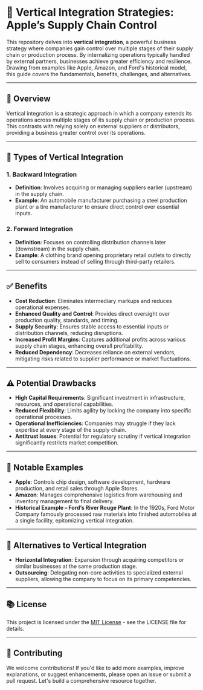 # 🔗 Vertical Integration Strategies: Apple’s Supply Chain Control

This repository delves into **vertical integration**, a powerful business strategy where companies gain control over multiple stages of their supply chain or production process. By internalizing operations typically handled by external partners, businesses achieve greater efficiency and resilience. Drawing from examples like Apple, Amazon, and Ford's historical model, this guide covers the fundamentals, benefits, challenges, and alternatives.

---

## 🧠 Overview

Vertical integration is a strategic approach in which a company extends its operations across multiple stages of its supply chain or production process. This contrasts with relying solely on external suppliers or distributors, providing a business greater control over its operations.

---

## 🔁 Types of Vertical Integration

### 1. Backward Integration
- **Definition**: Involves acquiring or managing suppliers earlier (upstream) in the supply chain.
- **Example**: An automobile manufacturer purchasing a steel production plant or a tire manufacturer to ensure direct control over essential inputs.

### 2. Forward Integration
- **Definition**: Focuses on controlling distribution channels later (downstream) in the supply chain.
- **Example**: A clothing brand opening proprietary retail outlets to directly sell to consumers instead of selling through third-party retailers.

---

## ✅ Benefits

- **Cost Reduction**: Eliminates intermediary markups and reduces operational expenses.
- **Enhanced Quality and Control**: Provides direct oversight over production quality, standards, and timing.
- **Supply Security**: Ensures stable access to essential inputs or distribution channels, reducing disruptions.
- **Increased Profit Margins**: Captures additional profits across various supply chain stages, enhancing overall profitability.
- **Reduced Dependency**: Decreases reliance on external vendors, mitigating risks related to supplier performance or market fluctuations.

---

## ⚠️ Potential Drawbacks

- **High Capital Requirements**: Significant investment in infrastructure, resources, and operational capabilities.
- **Reduced Flexibility**: Limits agility by locking the company into specific operational processes.
- **Operational Inefficiencies**: Companies may struggle if they lack expertise at every stage of the supply chain.
- **Antitrust Issues**: Potential for regulatory scrutiny if vertical integration significantly restricts market competition.

---

## 📍 Notable Examples

- **Apple**: Controls chip design, software development, hardware production, and retail sales through Apple Stores.
- **Amazon**: Manages comprehensive logistics from warehousing and inventory management to final delivery.
- **Historical Example – Ford’s River Rouge Plant**: In the 1920s, Ford Motor Company famously processed raw materials into finished automobiles at a single facility, epitomizing vertical integration.

---

## 🔄 Alternatives to Vertical Integration

- **Horizontal Integration**: Expansion through acquiring competitors or similar businesses at the same production stage.
- **Outsourcing**: Delegating non-core activities to specialized external suppliers, allowing the company to focus on its primary competencies.

---

## 📚 License

This project is licensed under the [MIT License](LICENSE) - see the LICENSE file for details.

---

## 🙌 Contributing

We welcome contributions! If you'd like to add more examples, improve explanations, or suggest enhancements, please open an issue or submit a pull request. Let's build a comprehensive resource together.